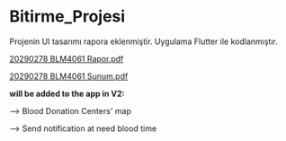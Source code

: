 # Bitirme_Projesi
Projenin UI tasarımı rapora eklenmiştir. Uygulama Flutter ile kodlanmıştır.


[20290278 BLM4061 Rapor.pdf](https://github.com/tugba0278/graduation_project_flutter/blob/main/pdf/20290278%20BLM4061%20Rapor.pdf)



[20290278 BLM4061 Sunum.pdf](https://github.com/tugba0278/graduation_project_flutter/blob/main/pdf/20290278%20BLM4061%20Sunum.pdf)





<p></p>
<b>will be added to the app in V2:</b>


--> Blood Donation Centers' map

--> Send notification at need blood time
